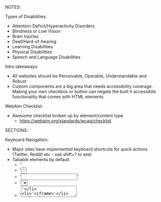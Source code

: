 NOTES:

Types of Disabilities:
  * Attention-Deficit/Hyperactivity Disorders
  * Blindness or Low Vision
  * Brain Injuries
  * Deaf/Hard-of-hearing
  * Learning Disabilities
  * Physical Disabilities
  * Speech and Language Disabilities

Intro takeaways:
  * All websites should be Perceivable, Operable, Understandable and Robust
  * Custom components are a big area that needs accessibility coverage. Making your own checkbox or button can negate the built it accessibile functionality that comes with HTML elements

WebAim Checklist:
  * Awesome checklist broken up by element/content type
    * https://webaim.org/standards/wcag/checklist

SECTIONS:

Keyboard Navigation:
  * Major sites have implemented keyboard shortcuts for quick actions (Twitter, Reddit etc - use shift+? to see)
  * Tabable elements by default
    * '<a>'
    * '<button>'
    * '<input>'
    * '<select>'
    * '<textarea>'
    * '<iframe>'
  * Tabindex values
    * a negative value means the element is focusable but not reachable via keyboard Navigation
    * 0 (zero) means the element should be focusable and reachable with keyboard navigation.
    * a positive value means focusable and reachable with keyboard navigation. Relative order is defined by the value of the attribute. If elements share a same tabindex then it will go in order by position in the document
  * Skip Links
    * WebAim technique page: https://webaim.org/techniques/skipnav/
    * Checkout nytimes.com - They have an awesome 'Skip to navigation' and 'Skip to Site Index' links once you start tabbing on the page
    * Great way to allow users to skip to important parts of the content.

Focus Control:
  * Easy way to identify which element is selected `var currentElement = document.activeElement`
  * Great way to use `document.activeElement` is with modals or something that temparily navigates the user away. Using the currentElement can bring the focus back to the element that led to the temp navigation.
  * Tabtrapping - trap/restrict the user focus/keyboard movement inside the modal/popup
    * Select your modal
    * Find and select all focusable childdren
    * Convert them to an array
    * Find the first and last tabbable item inside modal
    * Listen for keydown event
    * Check to see if its the tab key or shift+tab
    * If moving forward and on the last item => focus the first item
    * If moving backward and on the first item => focus the last item
  * Look at `focusable` module. Which simply returns a string of all focusable elements to use with selecto
    * a[href], area[href], input:not([disabled]):not([type="hidden"]), select:not([disabled]), textarea:not([disabled]), button:not([disabled]), iframe, object, embed, [tabindex="0"], [contenteditable], audio[controls], video[controls], summary, [tabindex^="0"], [tabindex^="1"], [tabindex^="2"], [tabindex^="3"], [tabindex^="4"], [tabindex^="5"], [tabindex^="6"], [tabindex^="7"], [tabindex^="8"], [tabindex^="9"]

Screen Readers:
  * Most popular desktop screen Readers
    * JAWS (W)
    * ZoomText (Mac & W)
    * Window-Eyes (W)
    * NVDA (W)
    * VoiceOver (Mac)
    * ChromeVox (Browser)
  * Alternative text
    * Be accurate
    * Be succinct
    * Don't be redundant
    * Don't use "image of" or "graphic of"
      * alt="" intentionally skip element with empty string
      * USE THIS WITH DECORATIVE IMAGES THAT ADD NO CONTENT
    * Hiding from screenreaders
      * 'display: none' 'visibility: hidden' '<input hidden/>'
  * Labels:
    * ari-labelledby - this can take in multiple elements such as 'billing name'
    * aria-roles 
    * aria-roles listing: https://www.w3.org/WAI/PF/aria/roles

Semantic HTML:
  * Make sure the language is defined in the HTML lang attribute (<html lang="eng">)
  * Elements with inherited functionality should used
    * If recreate a element then make sure it has the same functionality of what you replaced
  * HTML Headers (option + ctrl + u) when using screen reader/voice over

ARIA:
  * Example of needing to use a '<span class="button>Click Me </span>' as a button and what it would need to be compliant
    * Add a role => 'role="button"' spans are not focusable 
    * Add a tabindex => 'tabindex="0"' spans are not tabbable
    * Add an onClick() listener => onclick="btnClicked()"'
    * Add an onKeyUp() listener => onKeyUp="btnClicked()"'
  * ARIA-DESCRIBEDBY
    * Used for longer descriptions are actions or navigation that are longer than a label should be
  * ARIA CSS Selectors
    * .dropdown[aria-expanded="false"] .icon::after { content: '>'; }
  * ARIA-LIVE
    * Regions on the site that are more focused and interactive
    * Regions that will have updates
      * aria-live = "off/polite/assertive"
      * aria-relevant = "additions/removals/text/all"

Color:
  * NoCoffee * Chrome extension that is a vision simulator for understanding the problems faced by people with slight to extreme vision problems.
    * https://chrome.google.com/webstore/detail/nocoffee/jjeeggmbnhckmgdhmgdckeigabjfbddl
  * Color is not used as sole method of conveying content or distinguishing visual elements.
  * Should not distinguish links only by being blue to be be compliant.

Tools:
  * Chrome Accessibility Developer tools
  * Tenon.io - Accessibility as a service - https://tenon.io/
    * API to be integrated with build pipeline to identify and test accessibility'
  * Tota11y - accessibility visualization toolkit - https://khan.github.io/tota11y/
    * Can add to any site for interactive accessibility visualization audit'
  * React - react-a11y - static analysis while developing
  * Get keycode info quickly - http://keycode.info/


Auditing Sites and Q&A:
  * Dropdown with flyouts should only show when the dropdown is enabled
    * Use javascript to assert tabindex to child elements when parent dropdown is activated
  * Starbucks.com - awesome navigation with keyboard functionality
  * Safari browser has another layer of accessibility preferences that can be the reason why features are not working during testing (2017)
